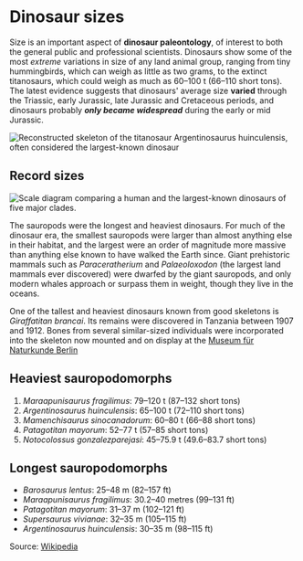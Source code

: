 # Dinosaur sizes

Size is an important aspect of **dinosaur paleontology**, of interest to both the general public and professional scientists. Dinosaurs show some of the most *extreme* variations in size of any land animal group, ranging from tiny hummingbirds, which can weigh as little as two grams, to the extinct titanosaurs, which could weigh as much as 60–100 t (66–110 short tons). The latest evidence suggests that dinosaurs' average size **varied** through the Triassic, early Jurassic, late Jurassic and Cretaceous periods, and dinosaurs probably ***only became widespread*** during the early or mid Jurassic.

![Reconstructed skeleton of the titanosaur Argentinosaurus huinculensis, often considered the largest-known dinosaur](/figures/Museum_koenig_ausstellung_2010.png)

## Record sizes

![Scale diagram comparing a human and the largest-known dinosaurs of five major clades.](/figures/Longest_dinosaur_by_clade.svg.png)


The sauropods were the longest and heaviest dinosaurs. For much of the dinosaur era, the smallest sauropods were larger than almost anything else in their habitat, and the largest were an order of magnitude more massive than anything else known to have walked the Earth since. Giant prehistoric mammals such as *Paraceratherium* and *Palaeoloxodon* (the largest land mammals ever discovered) were dwarfed by the giant sauropods, and only modern whales approach or surpass them in weight, though they live in the oceans.

One of the tallest and heaviest dinosaurs known from good skeletons is *Giraffatitan brancai*. Its remains were discovered in Tanzania between 1907 and 1912. Bones from several similar-sized individuals were incorporated into the skeleton now mounted and on display at the [Museum für Naturkunde Berlin](https://www.museumfuernaturkunde.berlin/de)

## Heaviest sauropodomorphs

1. *Maraapunisaurus fragilimus*: 79–120 t (87–132 short tons)
2. *Argentinosaurus huinculensis*: 65–100 t (72–110 short tons)
3. *Mamenchisaurus sinocanadorum*: 60–80 t (66–88 short tons)
4. *Patagotitan mayorum*: 52–77 t (57–85 short tons)
5. *Notocolossus gonzalezparejasi*: 45–75.9 t (49.6–83.7 short tons)

## Longest sauropodomorphs

- *Barosaurus lentus*: 25–48 m (82–157 ft)
- *Maraapunisaurus fragilimus*: 30.2–40 metres (99–131 ft)
- *Patagotitan mayorum*: 31–37 m (102–121 ft)
- *Supersaurus vivianae*: 32–35 m (105–115 ft)
- *Argentinosaurus huinculensis*: 30–35 m (98–115 ft)

Source: [Wikipedia](https://en.m.wikipedia.org/wiki/Dinosaur_size)
